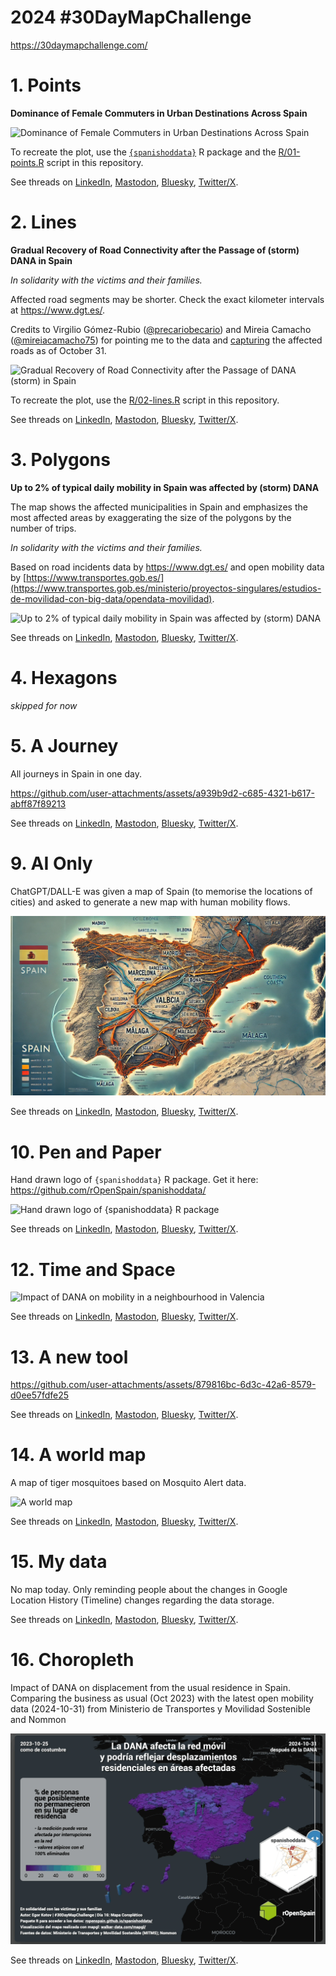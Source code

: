 

# 2024 \#30DayMapChallenge

<https://30daymapchallenge.com/>

# 1. Points

**Dominance of Female Commuters in Urban Destinations Across Spain**

![Dominance of Female Commuters in Urban Destinations Across
Spain](maps/01-points.svg)

To recreate the plot, use the
[`{spanishoddata}`](https://ropenspain.github.io/spanishoddata/) R
package and the [R/01-points.R](R/01-points.R) script in this
repository.

See threads on
[LinkedIn](https://www.linkedin.com/posts/egorkotov_30daymapchallenge-points-rstats-activity-7258040088348053504-gEX9),
[Mastodon](https://datasci.social/@EgorKotov/113406894220654694),
[Bluesky](https://bsky.app/profile/egorkotov.bsky.social/post/3l7tvg2nzlq2w),
[Twitter/X](https://x.com/EgorKotov/status/1852274386298167504).

# 2. Lines

**Gradual Recovery of Road Connectivity after the Passage of (storm)
DANA in Spain**

*In solidarity with the victims and their families.*

Affected road segments may be shorter. Check the exact kilometer
intervals at https://www.dgt.es/.

Credits to Virgilio Gómez-Rubio
([@precariobecario](https://x.com/precariobecario)) and Mireia Camacho
([@mireiacamacho75](https://x.com/mireiacamacho75)) for pointing me to
the data and
[capturing](https://github.com/DataMirai/ShinyCarreterasInundaciones/blob/main/carreteras_cortadas.csv)
the affected roads as of October 31.

![Gradual Recovery of Road Connectivity after the Passage of DANA
(storm) in Spain](maps/02-lines.png)

To recreate the plot, use the [R/02-lines.R](R/02-lines.R) script in
this repository.

See threads on
[LinkedIn](https://www.linkedin.com/posts/egorkotov_30daymapchallenge-lines-roads-activity-7258387373883801600-xX3d),
[Mastodon](https://datasci.social/@EgorKotov/113412609537680635),
[Bluesky](https://bsky.app/profile/egorkotov.bsky.social/post/3l7xdzgeher2d),
[Twitter/X](https://x.com/EgorKotov/status/1852639535668359633).

# 3. Polygons

**Up to 2% of typical daily mobility in Spain was affected by (storm)
DANA**

The map shows the affected municipalities in Spain and emphasizes the
most affected areas by exaggerating the size of the polygons by the
number of trips.

*In solidarity with the victims and their families.*

Based on road incidents data by <https://www.dgt.es/> and open mobility
data by
[https://www.transportes.gob.es/](https://www.transportes.gob.es/ministerio/proyectos-singulares/estudios-de-movilidad-con-big-data/opendata-movilidad).

![Up to 2% of typical daily mobility in Spain was affected by (storm)
DANA](maps/03-polygons.svg)

See threads on
[LinkedIn](https://www.linkedin.com/posts/egorkotov_30daymapchallenge-polygons-spain-activity-7258857807637004288-H9ww),
[Mastodon](https://datasci.social/@EgorKotov/113419659708438464),
[Bluesky](https://bsky.app/profile/egorkotov.bsky.social/post/3la2ie6nyoa2r),
[Twitter/X](https://x.com/EgorKotov/status/1853091018725302381).

# 4. Hexagons

*skipped for now*

# 5. A Journey

All journeys in Spain in one day.

https://github.com/user-attachments/assets/a939b9d2-c685-4321-b617-abff87f89213

See threads on
[LinkedIn](https://www.linkedin.com/posts/egorkotov_30daymapchallenge-journey-activity-7259507774324195328-Dnxx),
[Mastodon](https://datasci.social/@EgorKotov/113432261713732931),
[Bluesky](https://bsky.app/profile/egorkotov.bsky.social/post/3laa3h4fr5e2z),
[Twitter/X](https://x.com/EgorKotov/status/1853726331038540163).

# 9. AI Only

ChatGPT/DALL-E was given a map of Spain (to memorise the locations of
cities) and asked to generate a new map with human mobility flows.

![AI Only](maps/09-ai-only.jpg)

See threads on
[LinkedIn](https://www.linkedin.com/posts/egorkotov_30daymapchallenge-aiabronly-humanmobility-activity-7261050165346668545-1dZm),
[Mastodon](https://datasci.social/@EgorKotov/113453863690205418),
[Bluesky](https://bsky.app/profile/egorkotov.bsky.social/post/3lajocu6eu223),
[Twitter/X](https://x.com/EgorKotov/status/1855280788847181909).

# 10. Pen and Paper

Hand drawn logo of `{spanishoddata}` R package. Get it here:
https://github.com/rOpenSpain/spanishoddata/

![Hand drawn logo of `{spanishoddata}` R
package](maps/10-pen-and-paper.jpg)

See threads on
[LinkedIn](https://www.linkedin.com/posts/egorkotov_30daymapchallenge-penandpaper-rstats-activity-7261377898064883713-WOMS),
[Mastodon](https://datasci.social/@EgorKotov/113459011680094552),
[Bluesky](https://bsky.app/profile/egorkotov.bsky.social/post/3lalxovcaxk2i),
[Twitter/X](https://x.com/EgorKotov/status/1855611133941436661).

# 12. Time and Space

![Impact of DANA on mobility in a neighbourhood in
Valencia](maps/12-time-and-space.png)

See threads on
[LinkedIn](https://www.linkedin.com/posts/egorkotov_30daymapchallenge-timeandspace-dana-activity-7262140965237215233-gvf4),
[Mastodon](https://datasci.social/@EgorKotov/113470963311439758),
[Bluesky](https://bsky.app/profile/egorkotov.bsky.social/post/3larbjwx4h22g),
[Twitter/X](https://x.com/EgorKotov/status/1856377020919197754).

# 13. A new tool

https://github.com/user-attachments/assets/879816bc-6d3c-42a6-8579-d0ee57fdfe25

See threads on
[LinkedIn](https://www.linkedin.com/posts/egorkotov_30daymapchallenge-anewtool-rstats-activity-7262600544597299200-qoyS),
[Mastodon](https://datasci.social/@EgorKotov/113478160396865901),
[Bluesky](https://bsky.app/profile/egorkotov.bsky.social/post/3laui3uvxns24),
[Twitter/X](https://x.com/EgorKotov/status/1856837595797340645).

# 14. A world map

A map of tiger mosquitoes based on Mosquito Alert data.

![A world map](maps/14-a-world-map.gif)

See threads on
[LinkedIn](https://www.linkedin.com/posts/egorkotov_30daymapchallenge-world-mosquitoalert-activity-7262945628412866561-cLvi),
[Mastodon](https://datasci.social/@EgorKotov/113483578124191960),
[Bluesky](https://bsky.app/profile/egorkotov.bsky.social/post/3lawu5csxtk2a),
[Twitter/X](https://x.com/EgorKotov/status/1857182468731986332).

# 15. My data

No map today. Only reminding people about the changes in Google Location
History (Timeline) changes regarding the data storage.

See threads on
[LinkedIn](https://www.linkedin.com/posts/egorkotov_30daymapchallenge-mydata-yourdata-activity-7263324889019830272-OKao),
[Mastodon](https://datasci.social/@EgorKotov/113489453833508556),
[Bluesky](https://bsky.app/profile/egorkotov.bsky.social/post/3lazib5qzbk2h),
[Twitter/X](https://x.com/EgorKotov/status/1857559979563049423).

# 16. Choropleth

Impact of DANA on displacement from the usual residence in Spain.
Comparing the business as usual (Oct 2023) with the latest open mobility
data (2024-10-31) from Ministerio de Transportes y Movilidad Sostenible
and Nommon

![Choropleth](maps/16-choropleth.gif)

See threads on
[LinkedIn](https://www.linkedin.com/posts/egorkotov_30daymapchallenge-choropleth-dana-activity-7263905683492802560-AvA8),
[Mastodon](https://datasci.social/@EgorKotov/113495771006423617),
[Bluesky](https://bsky.app/profile/egorkotov.bsky.social/post/3lb4bsfoa4s2d),
[Twitter/X](https://x.com/EgorKotov/status/1857964514739687562).
